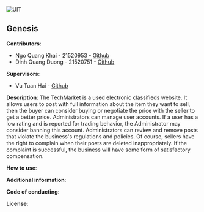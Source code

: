 ![UIT](https://img.shields.io/badge/from-UIT%20VNUHCM-blue?style=for-the-badge&link=https%3A%2F%2Fwww.uit.edu.vn%2F)

## Genesis

**Contributors**:

- Ngo Quang Khai - 21520953 - [Github](https://github.com/QuangDuong2903)
- Dinh Quang Duong - 21520751 - [Github](https://github.com/doublek2712)

**Supervisors**:

- Vu Tuan Hai - [Github](https://github.com/vutuanhai237)

**Description**: The TechMarket is a used electronic classifieds website. It allows users to post with full information about the item they want to sell, then the buyer can consider buying or negotiate the price with the seller to get a better price.
Administrators can manage user accounts. If a user has a low rating and is reported for trading behavior, the Administrator may consider banning this account. Administrators can review and remove posts that violate the business's regulations and policies. Of course, sellers have the right to complain when their posts are deleted inappropriately. If the complaint is successful, the business will have some form of satisfactory compensation.


**How to use**:

**Additional information**:

**Code of conducting**:

**License**: